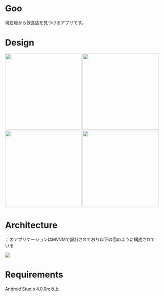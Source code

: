 # Goo

現在地から飲食店を見つけるアプリです。



# Design

<img src="https://user-images.githubusercontent.com/38370581/82757468-9f2c2f00-9e1b-11ea-9df0-ae7d5d357308.png" width="250px" /> <img src="https://user-images.githubusercontent.com/38370581/82757469-9f2c2f00-9e1b-11ea-808b-53ed95d25314.png" width="250px" />  
<img src="https://user-images.githubusercontent.com/38370581/82757470-9fc4c580-9e1b-11ea-9510-099eb0aaaf17.png" width="250px" /> <img src="https://user-images.githubusercontent.com/38370581/82757471-a05d5c00-9e1b-11ea-88d4-f25ed2cb9509.png" width="250px">

# Architecture

このアプリケーションはMVVMで設計されており以下の図のように構成されている

<img src="https://user-images.githubusercontent.com/38370581/83038769-4e654200-a078-11ea-9d26-0d7ca5b1c338.png" width="px"/>

# Requirements

Android Studio 4.0.0rc以上
